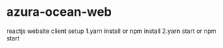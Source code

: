 # azura-ocean-web
reactjs website client
setup
1.yarn install or npm install
2.yarn start or npm start
